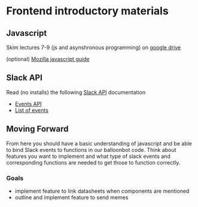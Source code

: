 # Frontend introductory materials

## Javascript

Skim lectures 7-9 (js and asynshronous programming) on [google drive](https://drive.google.com/open?id=14WXPCo7AtJW7YdWtMhi76lBiVXvS_yFf)

(optional) [Mozilla javascript guide](https://developer.mozilla.org/en-US/docs/Web/JavaScript)

## Slack API

Read (no installs) the following [Slack API](https://api.slack.com/#read_the_docs) documentation

- [Events API](https://slack.dev/node-slack-sdk/events-api)
- [List of events](https://api.slack.com/events)

## Moving Forward

From here you should have a basic understanding of javascript and be able to bind Slack events to functions in our balloonbot code. Think about features you want to implement and what type of slack events and corresponding functions are needed to get those to function correctly. 

### Goals

- implement feature to link datasheets when components are mentioned
- outline and implement feature to send memes
